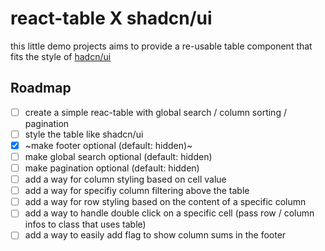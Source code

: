 # react-table X shadcn/ui

this little demo projects aims to provide a re-usable table component that fits the style of [hadcn/ui](https://github.com/shadcn/ui)

## Roadmap

- [ ] create a simple reac-table with global search / column sorting / pagination
- [ ] style the table like shadcn/ui
- [x] ~make footer optional (default: hidden)~
- [ ] make global search optional (default: hidden)
- [ ] make pagination optional (default: hidden)
- [ ] add a way for column styling based on cell value
- [ ] add a way for specifiy column filtering above the table
- [ ] add a way for row styling based on the content of a specific column
- [ ] add a way to handle double click on a specific cell (pass row / column infos to class that uses table)
- [ ] add a way to easily add flag to show column sums in the footer

